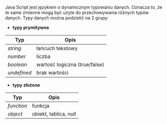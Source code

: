 Java Script jest językiem o dynamicznym typowaniu danych. Oznacza to, że te same zmienne mogą być użyte do przechowywania różnych typów danych.
Typy danych można podzielić na 2 grupy:
* **typy prymitywne**

Typ | Opis 
--- | ---
*string* | łańcuch tekstowy
*number* | liczba
*boolean* | wartość logiczna (true/false)
*undefined* | brak wartości

* **typy złożone**

Typ | Opis 
--- | ---
*function* | funkcja
*object* | obiekt, tablica, null